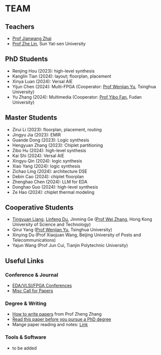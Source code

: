 ---
---

# TEAM

## Teachers

- [Prof Jianwang Zhai](https://zhaijw18.github.io/)
- [Prof Zhe Lin](https://zlinaf.github.io/), Sun Yat-sen University

## PhD Students

- Renjing Hou (2023): high-level synthesis
- Kanglin Tian (2024): layout; floorplan, placement
- Xinya Luan (2024): Versal AIE
- Yijun Chen (2024): Multi-FPGA (Cooperator: [Prof Wenjian Yu](http://viplab.fudan.edu.cn/), Tsinghua University)
- Yu Zhang (2024): Multimedia (Cooperator: [Prof Yibo Fan](http://viplab.fudan.edu.cn/), Fudan University)

## Master Students

- Zirui Li (2023): floorplan, placement, routing
- Jingyu Jia (2023): EMIR
- Guande Dong (2023): Logic synthesis
- Hengyuan Zhang (2023): Chiplet partitioning
- Zibo Hu (2024): high-level synthesis
- Kai Shi (2024): Versal AIE
- Xingyu Qin (2024): logic synthesis
- Xiao Yang (2024): logic synthesis
- Zichao Ling (2024): architecture DSE
- Debin Cao (2024): chiplet floorplan
- Zhenghao Chen (2024): LLM for EDA
- Donghao Guo (2024): high-level synthesis
- Ze Hao (2024): chiplet thermal modeling



## Cooperative Students

- [Tingyuan Liang](https://www.researchgate.net/profile/Tingyuan-Liang), [Linfeng Du](https://www.linkedin.cn/incareer/in/linfeng-du), Jinming Ge ([Prof Wei Zhang](https://seng.hkust.edu.hk/about/people/faculty/wei-zhang), Hong Kong University of Science and Technology)
- Qirui Yang ([Prof Wenjian Yu](https://numbda.cs.tsinghua.edu.cn/), Tsinghua University)
- Xinying Du (Prof Xiaojuan Wang, Beijing University of Posts and Telecommunications)
- Yajun Wang (Prof Jun Cui, Tianjin Polytechnic University)

## Useful Links

### Conference & Journal

- [EDA/VLSI/FPGA Conferences](https://www.cse.chalmers.se/research/group/vlsi/conference/)
- [Misc Call for Papers](http://wikicfp.com/cfp/allcfp)

### Degree & Writing
- [How to write papers](https://web.ece.ucsb.edu/~zhengzhang/paper%20writing%20checklist_v2.pdf) from Prof Zheng Zhang
- [Read this paper before you pursue a PhD degree](https://www.cs.cmu.edu/~harchol/gradschooltalk.pdf)
- Mange paper reading and notes: [Link](https://readpaper.com)

### Tools & Software
- to be added
